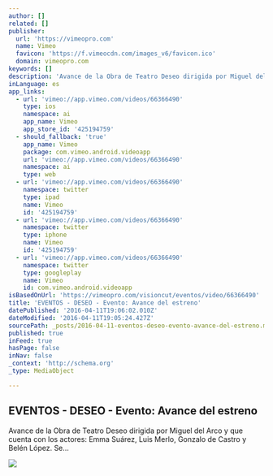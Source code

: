 ```yaml
---
author: []
related: []
publisher:
  url: 'https://vimeopro.com'
  name: Vimeo
  favicon: 'https://f.vimeocdn.com/images_v6/favicon.ico'
  domain: vimeopro.com
keywords: []
description: 'Avance de la Obra de Teatro Deseo dirigida por Miguel del Arco y que cuenta con los actores: Emma Suárez, Luis Merlo, Gonzalo de Castro y Belén López. Se...'
inLanguage: es
app_links:
  - url: 'vimeo://app.vimeo.com/videos/66366490'
    type: ios
    namespace: ai
    app_name: Vimeo
    app_store_id: '425194759'
  - should_fallback: 'true'
    app_name: Vimeo
    package: com.vimeo.android.videoapp
    url: 'vimeo://app.vimeo.com/videos/66366490'
    namespace: ai
    type: web
  - url: 'vimeo://app.vimeo.com/videos/66366490'
    namespace: twitter
    type: ipad
    name: Vimeo
    id: '425194759'
  - url: 'vimeo://app.vimeo.com/videos/66366490'
    namespace: twitter
    type: iphone
    name: Vimeo
    id: '425194759'
  - url: 'vimeo://app.vimeo.com/videos/66366490'
    namespace: twitter
    type: googleplay
    name: Vimeo
    id: com.vimeo.android.videoapp
isBasedOnUrl: 'https://vimeopro.com/visioncut/eventos/video/66366490'
title: 'EVENTOS - DESEO - Evento: Avance del estreno'
datePublished: '2016-04-11T19:06:02.010Z'
dateModified: '2016-04-11T19:05:24.427Z'
sourcePath: _posts/2016-04-11-eventos-deseo-evento-avance-del-estreno.md
published: true
inFeed: true
hasPage: false
inNav: false
_context: 'http://schema.org'
_type: MediaObject

---
```

<article style=""><h1>EVENTOS - DESEO - Evento: Avance del estreno</h1><p>Avance de la Obra de Teatro Deseo dirigida por Miguel del Arco y que cuenta con los actores: Emma Suárez, Luis Merlo, Gonzalo de Castro y Belén López. Se...</p><img src="https://i.vimeocdn.com/video/564869011_1280x720.jpg" /></article>